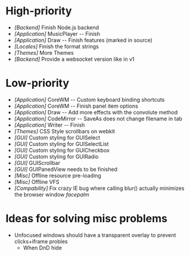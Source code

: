 
# High-priority
* _[Backend]_ Finish Node.js backend
* _[Application]_ MusicPlayer -- Finish
* _[Application]_ Draw -- Finish features (marked in source)
* _[Locales]_ Finish the format strings
* _[Themes]_ More Themes
* _[Backend]_ Provide a websocket version like in v1

# Low-priority
* _[Application]_ CoreWM -- Custom keyboard binding shortcuts
* _[Application]_ CoreWM -- Finish panel item options
* _[Application]_ Draw -- Add more effects with the convolute method
* _[Application]_ CodeMirror -- SaveAs does not change filename in tab
* _[Application]_ Writer -- Finish
* _[Themes]_ CSS Style scrollbars on webkit
* _[GUI]_ Custom styling for GUISelect
* _[GUI]_ Custom styling for GUISelectList
* _[GUI]_ Custom styling for GUICheckbox
* _[GUI]_ Custom styling for GUIRadio
* _[GUI]_ GUIScrollbar
* _[GUI]_ GUIPanedView needs to be finished
* _[Misc]_ Offline resource pre-loading
* _[Misc]_ Offline VFS
* _[Compability]_ Fix crazy IE bug where calling blur() actually minimizes the browser window *facepalm*

# Ideas for solving misc problems
* Unfocused windows should have a transparent overlay to prevent clicks+iframe probles
  * When DnD hide
